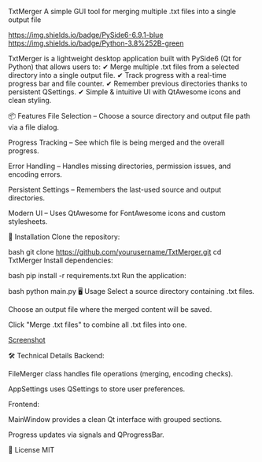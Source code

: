 TxtMerger
A simple GUI tool for merging multiple .txt files into a single output file

https://img.shields.io/badge/PySide6-6.9.1-blue
https://img.shields.io/badge/Python-3.8%252B-green

TxtMerger is a lightweight desktop application built with PySide6 (Qt for Python) that allows users to:
✔ Merge multiple .txt files from a selected directory into a single output file.
✔ Track progress with a real-time progress bar and file counter.
✔ Remember previous directories thanks to persistent QSettings.
✔ Simple & intuitive UI with QtAwesome icons and clean styling.

📦 Features
File Selection – Choose a source directory and output file path via a file dialog.

Progress Tracking – See which file is being merged and the overall progress.

Error Handling – Handles missing directories, permission issues, and encoding errors.

Persistent Settings – Remembers the last-used source and output directories.

Modern UI – Uses QtAwesome for FontAwesome icons and custom stylesheets.

🚀 Installation
Clone the repository:

bash
git clone https://github.com/yourusername/TxtMerger.git
cd TxtMerger
Install dependencies:

bash
pip install -r requirements.txt
Run the application:

bash
python main.py
🖥️ Usage
Select a source directory containing .txt files.

Choose an output file where the merged content will be saved.

Click "Merge .txt files" to combine all .txt files into one.

[Screenshot](https://github.com/mbratanov/TxtMerger/blob/master/screenshot/screenshot.png?raw=true)

🛠️ Technical Details
Backend:

FileMerger class handles file operations (merging, encoding checks).

AppSettings uses QSettings to store user preferences.

Frontend:

MainWindow provides a clean Qt interface with grouped sections.

Progress updates via signals and QProgressBar.

📜 License
MIT
